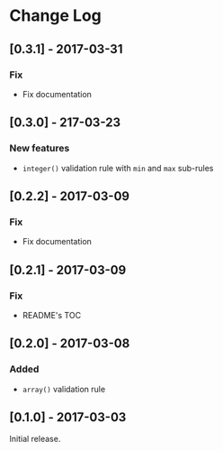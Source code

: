 # Change Log

## [0.3.1] - 2017-03-31

### Fix

* Fix documentation

## [0.3.0] - 217-03-23

### New features

* `integer()` validation rule with `min` and `max` sub-rules

## [0.2.2] - 2017-03-09

### Fix

* Fix documentation

## [0.2.1] - 2017-03-09

### Fix

* README's TOC

## [0.2.0] - 2017-03-08

### Added

* `array()` validation rule

## [0.1.0] - 2017-03-03

Initial release.
